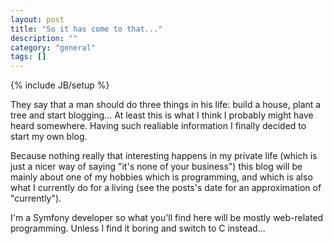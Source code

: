 ```yaml
---
layout: post
title: "So it has come to that..."
description: ""
category: "general"
tags: []
---
```

{% include JB/setup %}

They say that a man should do three things in his life: build a house, plant a 
tree and start blogging... At least this is what I think I probably might have
heard somewhere. Having such realiable information I finally decided to start
my own blog. 

Because nothing really that interesting happens in my private life (which is 
just a nicer way of saying "it's none of your business") this blog will be 
mainly about one of my hobbies which is programming, and which is also what
I currently do for a living (see the posts's date for an approximation of "currently").

I'm a Symfony developer so what you'll find here will be mostly web-related 
programming. Unless I find it boring and switch to C instead...